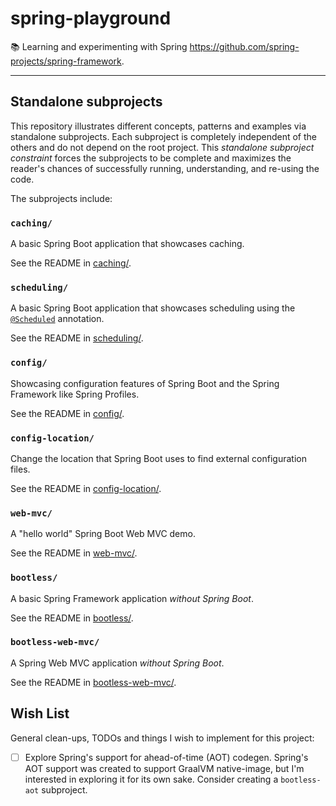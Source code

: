 # spring-playground

📚 Learning and experimenting with Spring <https://github.com/spring-projects/spring-framework>.

---

## Standalone subprojects

This repository illustrates different concepts, patterns and examples via standalone subprojects. Each subproject is
completely independent of the others and do not depend on the root project. This _standalone subproject constraint_
forces the subprojects to be complete and maximizes the reader's chances of successfully running, understanding, and
re-using the code.

The subprojects include:


### `caching/`

A basic Spring Boot application that showcases caching.

See the README in [caching/](caching/).


### `scheduling/`

A basic Spring Boot application that showcases scheduling using the [`@Scheduled`](https://docs.spring.io/spring-framework/docs/current/javadoc-api/org/springframework/scheduling/annotation/Scheduled.html) annotation.

See the README in [scheduling/](scheduling/).


### `config/`

Showcasing configuration features of Spring Boot and the Spring Framework like Spring Profiles.

See the README in [config/](config/).


### `config-location/`

Change the location that Spring Boot uses to find external configuration files.

See the README in [config-location/](config-location/).


### `web-mvc/`

A "hello world" Spring Boot Web MVC demo.

See the README in [web-mvc/](web-mvc/).


### `bootless/`

A basic Spring Framework application *without Spring Boot*.

See the README in [bootless/](bootless/).


### `bootless-web-mvc/`

A Spring Web MVC application *without Spring Boot*.

See the README in [bootless-web-mvc/](bootless-web-mvc/).


## Wish List

General clean-ups, TODOs and things I wish to implement for this project:

* [ ] Explore Spring's support for ahead-of-time (AOT) codegen. Spring's AOT support was created to support GraalVM
  native-image, but I'm interested in exploring it for its own sake. Consider creating a `bootless-aot` subproject.
